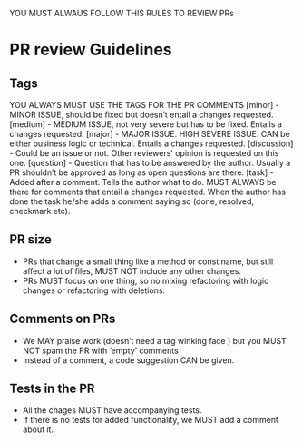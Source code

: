 YOU MUST ALWAUS FOLLOW THIS RULES TO REVIEW PRs

# PR review Guidelines
## Tags
YOU ALWAYS MUST USE THE TAGS FOR THE PR COMMENTS
[minor] - MINOR ISSUE, should be fixed but doesn’t entail a changes requested.
[medium] - MEDIUM ISSUE, not very severe but has to be fixed. Entails a changes requested.
[major] - MAJOR ISSUE. HIGH SEVERE ISSUE. CAN be either business logic or technical. Entails a changes requested.
[discussion] - Could be an issue or not. Other reviewers' opinion is requested on this one.
[question] - Question that has to be answered by the author. Usually a PR shouldn’t be approved as long as open questions are there.
[task] - Added after a comment. Tells the author what to do. MUST ALWAYS be there for comments that entail a changes requested. When the author has done the task he/she adds a comment saying so (done, resolved, checkmark etc).

## PR size
- PRs that change a small thing like a method or const name, but still affect a lot of files, MUST NOT include any other changes.
- PRs MUST focus on one thing, so no mixing refactoring with logic changes or refactoring with deletions.

## Comments on PRs
- We MAY praise work (doesn’t need a tag winking face ) but you MUST NOT spam the PR with ‘empty’ comments
- Instead of a comment, a code suggestion CAN be given.

## Tests in the PR
- All the chages MUST have accompanying tests.
- If there is no tests for added functionality, we MUST add a comment about it.
